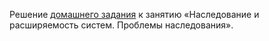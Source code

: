 Решение [домашнего задания](https://github.com/netology-code/javaqa-homeworks/tree/master/inheritance) к занятию «Наследование и расширяемость систем. Проблемы наследования».
